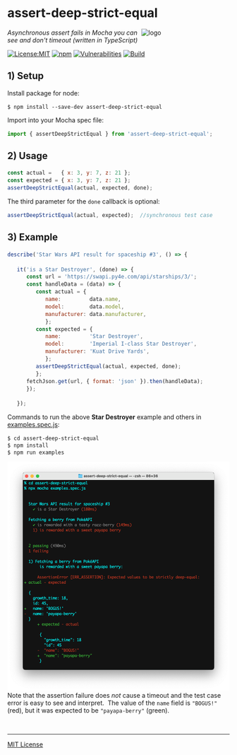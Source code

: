 # assert-deep-strict-equal
<img src=https://centerkey.com/graphics/center-key-logo.svg align=right width=200 alt=logo>

_Asynchronous assert fails in Mocha you can see and don't timeout (written in TypeScript)_

[![License:MIT](https://img.shields.io/badge/License-MIT-blue.svg)](https://github.com/center-key/assert-deep-strict-equal/blob/main/LICENSE.txt)
[![npm](https://img.shields.io/npm/v/assert-deep-strict-equal.svg)](https://www.npmjs.com/package/assert-deep-strict-equal)
[![Vulnerabilities](https://snyk.io/test/github/center-key/assert-deep-strict-equal/badge.svg)](https://snyk.io/test/github/center-key/assert-deep-strict-equal)
[![Build](https://github.com/center-key/assert-deep-strict-equal/workflows/build/badge.svg)](https://github.com/center-key/assert-deep-strict-equal/actions/workflows/run-spec-on-push.yaml)

## 1) Setup
Install package for node:
```shell
$ npm install --save-dev assert-deep-strict-equal
```
Import into your Mocha spec file:
```javascript
import { assertDeepStrictEqual } from 'assert-deep-strict-equal';
```

## 2) Usage
```javascript
const actual =   { x: 3, y: 7, z: 21 };
const expected = { x: 3, y: 7, z: 21 };
assertDeepStrictEqual(actual, expected, done);
```
The third parameter for the `done` callback is optional:
```javascript
assertDeepStrictEqual(actual, expected);  //synchronous test case
```

## 3) Example
```javascript
describe('Star Wars API result for spaceship #3', () => {

   it('is a Star Destroyer', (done) => {
      const url = 'https://swapi.py4e.com/api/starships/3/';
      const handleData = (data) => {
         const actual = {
            name:         data.name,
            model:        data.model,
            manufacturer: data.manufacturer,
            };
         const expected = {
            name:         'Star Destroyer',
            model:        'Imperial I-class Star Destroyer',
            manufacturer: 'Kuat Drive Yards',
            };
         assertDeepStrictEqual(actual, expected, done);
         };
      fetchJson.get(url, { format: 'json' }).then(handleData);
      });

   });
```
Commands to run the above **Star Destroyer** example and others in [examples.spec.js](examples.spec.js):
```shell
$ cd assert-deep-strict-equal
$ npm install
$ npm run examples
```
<img src=https://raw.githubusercontent.com/center-key/assert-deep-strict-equal/main/examples.png
width=800 alt=screenshot>
Note that the assertion failure does _not_ cause a timeout and the test case error is easy to see and interpret.&nbsp;
The value of the `name` field is `"BOGUS!"` (red), but it was expected to be `"payapa-berry"` (green).

<br>

---
[MIT License](LICENSE.txt)
